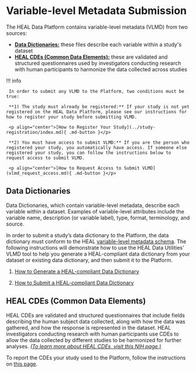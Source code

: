 # Variable-level Metadata Submission  

The HEAL Data Platform contains variable-level metadata (VLMD) from two sources:

* [**Data Dictionaries:**](#data-dictionaries) these files describe each variable within a study's dataset
* [**HEAL CDEs (Common Data Elements):**](#heal-cdes-common-data-elements) these are validated and structured questionnaires used by investigators conducting research with human participants to harmonize the data collected across studies

!!! info 

     In order to submit any VLMD to the Platform, two conditions must be true:
     
     **1) The study must already be registered:** If your study is not yet registered on the HEAL Data Platform, please see our instructions for how to register your study before submitting VLMD. 
     
     <p align="center">[How to Register Your Study](../study-registration/index.md){ .md-button }</p>

     **2) You must have access to submit VLMD:** If you are the person who registered your study, you automatically have access. If someone else registered your study, you can follow the instructions below to request access to submit VLMD. 

     <p align="center">[How to Request Access to Submit VLMD](vlmd_request_access.md){ .md-button }</p>

## Data Dictionaries

Data Dictionaries, which contain variable-level metadata, describe each variable within a dataset. Examples of variable-level attributes include the variable name, description (or variable label), type, format, terminology, and source.

In order to submit a study’s data dictionary to the Platform, the data dictionary must conform to the HEAL [variable-level metadata schema](https://github.com/HEAL/heal-metadata-schemas/tree/main/variable-level-metadata-schema). The following instructions will demonstrate how to use the HEAL Data Utilities' VLMD tool to help you generate a HEAL-compliant data dictionary from your dataset or existing data dictionary, and then submit it to the Platform.

1. [How to Generate a HEAL-compliant Data Dictionary](vlmd_healdata_utils.md)

2. [How to Submit a HEAL-compliant Data Dictionary](vlmd_submission.md)

## HEAL CDEs (Common Data Elements)

HEAL CDEs are validated and structured questionnaires that include fields describing the human subject data collected, along with how the data was gathered, and how the response is represented in the dataset. HEAL investigators conducting research with human participants use CDEs to allow the data collected by different studies to be harmonized for further analyses. [*(To learn more about HEAL CDEs, visit this NIH page.)*](https://heal.nih.gov/data/common-data-elements)

To report the CDEs your study used to the Platform, follow the instructions on [this page](vlmd_submit_CDE.md).  
